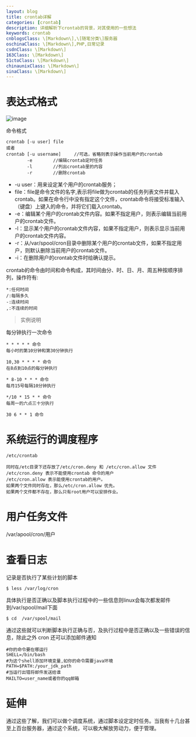 ```yaml
---
layout: blog
title: crontab详解
categories: [crontab]
description: 详细解析下crontab的背景，对其使用的一些想法
keywords: crontab
cnblogsClass: \[Markdown\],\[随笔分类\]服务器
oschinaClass: \[Markdown\],PHP,日常记录
csdnClass: \[Markdown\]
163Class: \[Markdown\]
51ctoClass: \[Markdown\]
chinaunixClass: \[Markdown\]
sinaClass: \[Markdown\]
---
```


# 表达式格式
![image](https://segmentfault.com/img/bVmWmH)

命令格式
```
crontab [-u user] file
或者
crontab [-u username]     //可选，省略则表示操作当前用户的crontab
        -e        //编辑crontab定时任务
        -l        //列出crontab里的内容
        -r        //删除crontab
```
- -u user：用来设定某个用户的crontab服务；
- file：file是命令文件的名字,表示将file做为crontab的任务列表文件并载入crontab。如果在命令行中没有指定这个文件，crontab命令将接受标准输入（键盘）上键入的命令，并将它们载入crontab。
- -e：编辑某个用户的crontab文件内容。如果不指定用户，则表示编辑当前用户的crontab文件。
- -l：显示某个用户的crontab文件内容，如果不指定用户，则表示显示当前用户的crontab文件内容。
- -r：从/var/spool/cron目录中删除某个用户的crontab文件，如果不指定用户，则默认删除当前用户的crontab文件。
- -i：在删除用户的crontab文件时给确认提示。


crontab的命令由时间和命令构成，其时间由分、时、日、月、周五种按顺序排列，操作符有:
```
*:任何时间
/:每隔多久
-:连续时间
,:不连续的时间
```
> 实例说明

每分钟执行一次命令
```
* * * * * 命令
每小时的第10分钟和第30分钟执行

10,30 * * * * 命令
在8点到10点的每分钟执行

* 8-10 * * * 命令
每月15号每隔10分钟执行

*/10 * 15 * * 命令
每周一的六点三十分执行

30 6 * * 1 命令
```

# 系统运行的调度程序
```
/etc/crontab

同时在/etc目录下还存放了/etc/cron.deny 和 /etc/cron.allow 文件
/etc/cron.deny 表示不能使用crontab 命令的用户
/etc/cron.allow 表示能使用crontab的用户。
如果两个文件同时存在，那么/etc/cron.allow 优先。
如果两个文件都不存在，那么只有root用户可以安排作业。
```
# 用户任务文件

/var/apool/cron/用户


# 查看日志

记录是否执行了某些计划的脚本
```
$ less /var/log/cron
```

具体执行是否正确以及脚本执行过程中的一些信息则linux会每次都发邮件到/var/spool/mail下面
```
$ cd  /var/spool/mail

```

通过这些就可以判断脚本执行正确与否，及执行过程中是否正确以及一些错误的信息，除此之外 cron 还可以添加邮件通知

```
#你的命令要在哪运行
SHELL=/bin/bash
#为这个shell添加环境变量,如你的命令需要java环境
PATH=$PATH:/your_jdk_path
#当运行出错将邮件发送给谁
MAILTO=user_name或者你的qq邮箱

```

# 延伸
通过这些了解，我们可以做个调度系统，通过脚本设定定时任务。当我有十几台甚至上百台服务器，通过这个系统，可以极大解放劳动力，便于管理。



